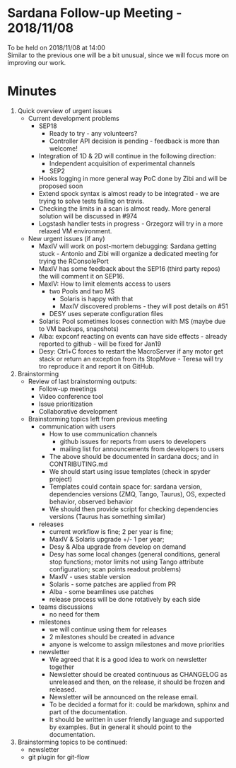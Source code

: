 # Sardana Follow-up Meeting - 2018/11/08

To be held on 2018/11/08 at 14:00  
Similar to the previous one will be a bit unusual, since we will focus more on 
improving our work.

# Minutes
1. Quick overview of urgent issues
	* Current development problems
	    * SEP18
	        * Ready to try - any volunteers?
	        * Controller API decision is pending - feedback is more than 
	        welcome!
	    * Integration of 1D & 2D will continue in the following 
	    direction:
	      * Independent acquisition of experimental channels 
	      * SEP2
	    * Hooks logging in more general way PoC done by Zibi and will be 
	    proposed soon
	    * Extend spock syntax is almost ready to be integrated - we are 
	    trying to solve tests failing on travis.
	    * Checking the limits in a scan is almost ready. More general 
	    solution will be discussed in #974
	    * Logstash handler tests in progress - Grzegorz will try in a more 
	    relaxed VM environment.
	* New urgent issues (if any)
	    * MaxIV will work on post-mortem debugging: Sardana getting stuck - 
	      Antonio and Zibi will organize a dedicated meeting for trying the 
	      RConsolePort
	    * MaxIV has some feedback about the SEP16 (third party repos) the 
	    will comment it on SEP16.
	    * MaxIV: How to limit elements access to users 
	      * two Pools and two MS
	        * Solaris is happy with that
	        * MaxIV discovered problems - they will post details on #51 
	      * DESY uses seperate configuration files
	    * Solaris: Pool sometimes looses connection with MS (maybe due to VM
	     backups, snapshots)
	    * Alba: expconf reacting on events can have side effects - already 
	    reported to github - will be fixed for Jan19
	    * Desy: Ctrl+C forces to restart the MacroServer if any motor
	      get stack or return an exception from its StopMove - Teresa will try tro
	      reproduce it and report it on GitHub.	    
2. Brainstorming
	* Review of last brainstorming outputs:
	    * Follow-up meetings
	    * Video conference tool
	    * Issue prioritization
	    * Collaborative development
	* Brainstorming topics left from previous meeting
        * communication with users
          * How to use communication channels
            * github issues for reports from users to developers
            * mailing list for announcements from developers to users
          * The above should be documented in sardana docs; and in 
          CONTRIBUTING.md
          * We should start using issue templates (check in spyder project) 
          * Templates could contain space for: sardana version, dependencies
          versions (ZMQ, Tango, Taurus), OS, expected behavior, observed 
          behavior
          * We should then provide script for checking dependencies versions 
          (Taurus has something similar)
        * releases
            * current workflow is fine; 2 per year is fine;
            * MaxIV & Solaris upgrade +/- 1 per year;
            * Desy & Alba upgrade from develop on demand
            * Desy has some local changes (general conditions, general stop 
            functions; motor limits not using Tango attribute configuration;
             scan points readout problems)
            * MaxIV - uses stable version
            * Solaris - some patches are applied from PR
            * Alba - some beamlines use patches
            * release process will be done rotatively by each side
        * teams discussions
            * no need for them
        * milestones
            * we will continue using them for releases
            * 2 milestones should be created in advance
            * anyone is welcome to assign milestones and move priorities
        * newsletter
            * We agreed that it is a good idea to work on newsletter together
            * Newsletter should be created continuous as CHANGELOG as 
            unreleased and then, on the release, it should be frozen and 
            released.
            * Newsletter will be announced on the release email.
            * To be decided a format for it: could be markdown, sphinx and 
            part of the documentation.
            * It should be written in user friendly language and supported 
            by examples. But in general it should point to the documentation.
3. Brainstorming topics to be continued:
    * newsletter
    * git plugin for git-flow

